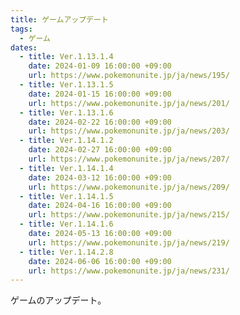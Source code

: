 ```yaml
---
title: ゲームアップデート
tags:
  - ゲーム
dates:
  - title: Ver.1.13.1.4
    date: 2024-01-09 16:00:00 +09:00
    url: https://www.pokemonunite.jp/ja/news/195/
  - title: Ver.1.13.1.5
    date: 2024-01-15 16:00:00 +09:00
    url: https://www.pokemonunite.jp/ja/news/201/
  - title: Ver.1.13.1.6
    date: 2024-02-22 16:00:00 +09:00
    url: https://www.pokemonunite.jp/ja/news/203/
  - title: Ver.1.14.1.2
    date: 2024-02-27 16:00:00 +09:00
    url: https://www.pokemonunite.jp/ja/news/207/
  - title: Ver.1.14.1.4
    date: 2024-03-12 16:00:00 +09:00
    url: https://www.pokemonunite.jp/ja/news/209/
  - title: Ver.1.14.1.5
    date: 2024-04-16 16:00:00 +09:00
    url: https://www.pokemonunite.jp/ja/news/215/
  - title: Ver.1.14.1.6
    date: 2024-05-13 16:00:00 +09:00
    url: https://www.pokemonunite.jp/ja/news/219/
  - title: Ver.1.14.2.8
    date: 2024-06-06 16:00:00 +09:00
    url: https://www.pokemonunite.jp/ja/news/231/
---
```


ゲームのアップデート。